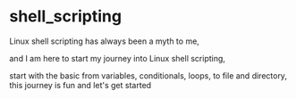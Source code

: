 # shell_scripting
Linux shell scripting has always been a myth to me,

and I am here to start my journey into Linux shell scripting,

start with the basic from variables, conditionals, loops, to file and directory, this journey is fun and let's get started
